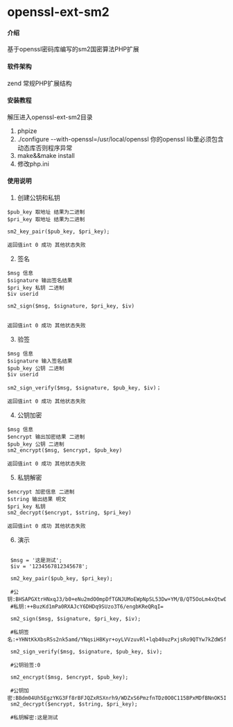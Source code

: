 # openssl-ext-sm2

#### 介绍
基于openssl密码库编写的sm2国密算法PHP扩展

#### 软件架构
zend 常规PHP扩展结构

#### 安装教程
解压进入openssl-ext-sm2目录

1.  phpize
2.  ./configure  --with-openssl=/usr/local/openssl 你的openssl lib里必须包含 动态库否则程序异常
3.  make&&make install
4.  修改php.ini

#### 使用说明

1.  创建公钥和私钥
```
$pub_key 取地址 结果为二进制
$pri_key 取地址 结果为二进制

sm2_key_pair($pub_key, $pri_key);

返回值int 0 成功 其他状态失败

```
2.  签名
```
$msg 信息
$signature 输出签名结果
$pri_key 私钥 二进制
$iv userid 

sm2_sign($msg, $signature, $pri_key, $iv)


返回值int 0 成功 其他状态失败

```
3.  验签
```
$msg 信息
$signature 输入签名结果
$pub_key 公钥 二进制
$iv userid

sm2_sign_verify($msg, $signature, $pub_key, $iv)；

返回值int 0 成功 其他状态失败
```
4. 公钥加密
```
$msg 信息
$encrypt 输出加密结果 二进制 
$pub_key 公钥 二进制
sm2_encrypt($msg, $encrypt, $pub_key)

返回值int 0 成功 其他状态失败
```
5. 私钥解密
```
$encrypt 加密信息 二进制
$string 输出结果 明文
$pri_key 私钥
sm2_decrypt($encrypt, $string, $pri_key)

返回值int 0 成功 其他状态失败
```
6. 演示
```

 $msg = '这是测试';
 $iv = '1234567812345678';

 sm2_key_pair($pub_key, $pri_key);

 #公钥:BHSAPGXtrHNxqJ3/b0+eNu2mdO0mpDfTGNJUMoEWpNpSL53Dw+YM/B/QT5OoLm4xQtw0hZY5wlWTR+cD629Grek=
 #私钥:++BuzKd1mPa0RXAJcY6DHDq9SUzo3T6/engbKReQRqI=

 sm2_sign($msg, $signature, $pri_key, $iv);

 #私钥签名:+YHNtKkXbsRSs2nk5amd/YNqsiH8Kyr+oyLVVzuvRl+lqb40uzPxjsRo9QTYw7kZdWSfvM5lbxDMfF0cugQNfQ==

 sm2_sign_verify($msg, $signature, $pub_key, $iv);

 #公钥验签:0

 sm2_encrypt($msg, $encrypt, $pub_key);

 #公钥加密:BBdm04Uh5EgzYKG3Ff8rBFJQZxRSXnrh9/WDZxS6PmzfnTDz0O0C115BPxMDfBNnOK5Ixs9kHTJPNSDoiHoiEmrnuotKN53rxnJtNd3MTbRjJOQ0sas9Kdktl1eHzj2/eseNaGh0LHZIOrBxAQ==
 sm2_decrypt($encrypt, $string, $pri_key);

 #私钥解密:这是测试

```
